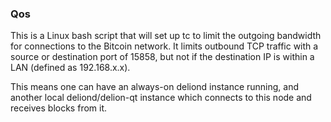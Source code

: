 ### Qos ###

This is a Linux bash script that will set up tc to limit the outgoing bandwidth for connections to the Bitcoin network. It limits outbound TCP traffic with a source or destination port of 15858, but not if the destination IP is within a LAN (defined as 192.168.x.x).

This means one can have an always-on deliond instance running, and another local deliond/delion-qt instance which connects to this node and receives blocks from it.
